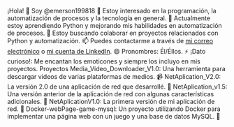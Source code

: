 ¡Hola! 👋 Soy @emerson199818
👀 Estoy interesado en la programación, la automatización de procesos y la tecnología en general.
🌱 Actualmente estoy aprendiendo Python y mejorando mis habilidades en automatización de procesos.
💞️ Estoy buscando colaborar en proyectos relacionados con Python y automatización.
📫 Puedes contactarme a través de [mi correo electrónico](mailto:Emerson199818@outlook.com) o [mi cuenta de LinkedIn](https://www.linkedin.com/in/emersongranda/).
😄 Pronombres: Él/Éllos.
⚡ ¡Dato curioso!: Me encantan los emoticones y siempre los incluyo en mis proyectos.
Proyectos
Media_Video_Downloader_V1.0: Una herramienta para descargar videos de varias plataformas de medios. 📹
NetAplication_V2.0: La versión 2.0 de una aplicación de red que desarrollé. 🚀
NetAplication_v1.5: Una versión anterior de la aplicación de red con algunas características adicionales. 🔄
NetAplicationV1.0: La primera versión de mi aplicación de red. 🎉
Docker-webPage-game-mysql: Un proyecto utilizando Docker para implementar una página web con un juego y una base de datos MySQL. 🐳
